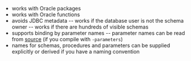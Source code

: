 

- works with Oracle packages
- works with Oracle functions
- avoids JDBC metadata
-- works if the database user is not the schema owner
-- works if there are hundreds of visible schemas
- supports binding by parameter names
-- parameter names can be read from [source](https://docs.oracle.com/javase/tutorial/reflect/member/methodparameterreflection.html) (if you compile with `-parameters`)
- names for schemas, procedures and parameters can be supplied explicitly or derived if you have a naming convention

